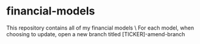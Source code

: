 # financial-models
This repository contains all of my financial models \\
For each model, when choosing to update, open a new branch titled [TICKER]-amend-branch
